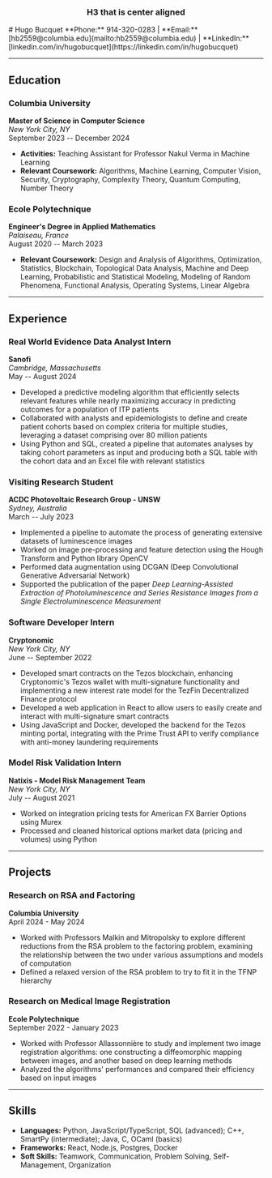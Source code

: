 <h3 style="text-align:center;">H3 that is center aligned</h3>
# Hugo Bucquet  
**Phone:** 914-320-0283 | **Email:** [hb2559@columbia.edu](mailto:hb2559@columbia.edu) | **LinkedIn:** [linkedin.com/in/hugobucquet](https://linkedin.com/in/hugobucquet)

---

## Education

### Columbia University  
**Master of Science in Computer Science**  
*New York City, NY*  
September 2023 -- December 2024  
- **Activities:** Teaching Assistant for Professor Nakul Verma in Machine Learning  
- **Relevant Coursework:** Algorithms, Machine Learning, Computer Vision, Security, Cryptography, Complexity Theory, Quantum Computing, Number Theory  

### Ecole Polytechnique  
**Engineer's Degree in Applied Mathematics**  
*Palaiseau, France*  
August 2020 -- March 2023  
- **Relevant Coursework:** Design and Analysis of Algorithms, Optimization, Statistics, Blockchain, Topological Data Analysis, Machine and Deep Learning, Probabilistic and Statistical Modeling, Modeling of Random Phenomena, Functional Analysis, Operating Systems, Linear Algebra  

---

## Experience

### Real World Evidence Data Analyst Intern  
**Sanofi**  
*Cambridge, Massachusetts*  
May -- August 2024  
- Developed a predictive modeling algorithm that efficiently selects relevant features while nearly maximizing accuracy in predicting outcomes for a population of ITP patients  
- Collaborated with analysts and epidemiologists to define and create patient cohorts based on complex criteria for multiple studies, leveraging a dataset comprising over 80 million patients  
- Using Python and SQL, created a pipeline that automates analyses by taking cohort parameters as input and producing both a SQL table with the cohort data and an Excel file with relevant statistics  

### Visiting Research Student  
**ACDC Photovoltaic Research Group - UNSW**  
*Sydney, Australia*  
March -- July 2023  
- Implemented a pipeline to automate the process of generating extensive datasets of luminescence images  
- Worked on image pre-processing and feature detection using the Hough Transform and Python library OpenCV  
- Performed data augmentation using DCGAN (Deep Convolutional Generative Adversarial Network)  
- Supported the publication of the paper *Deep Learning-Assisted Extraction of Photoluminescence and Series Resistance Images from a Single Electroluminescence Measurement*  

### Software Developer Intern  
**Cryptonomic**  
*New York City, NY*  
June -- September 2022  
- Developed smart contracts on the Tezos blockchain, enhancing Cryptonomic's Tezos wallet with multi-signature functionality and implementing a new interest rate model for the TezFin Decentralized Finance protocol  
- Developed a web application in React to allow users to easily create and interact with multi-signature smart contracts  
- Using JavaScript and Docker, developed the backend for the Tezos minting portal, integrating with the Prime Trust API to verify compliance with anti-money laundering requirements  

### Model Risk Validation Intern  
**Natixis - Model Risk Management Team**  
*New York City, NY*  
July -- August 2021  
- Worked on integration pricing tests for American FX Barrier Options using Murex  
- Processed and cleaned historical options market data (pricing and volumes) using Python  

---

## Projects

### Research on RSA and Factoring  
**Columbia University**  
April 2024 - May 2024  
- Worked with Professors Malkin and Mitropolsky to explore different reductions from the RSA problem to the factoring problem, examining the relationship between the two under various assumptions and models of computation  
- Defined a relaxed version of the RSA problem to try to fit it in the TFNP hierarchy  

### Research on Medical Image Registration  
**Ecole Polytechnique**  
September 2022 - January 2023  
- Worked with Professor Allassonnière to study and implement two image registration algorithms: one constructing a diffeomorphic mapping between images, and another based on deep learning methods  
- Analyzed the algorithms' performances and compared their efficiency based on input images  

---

## Skills

- **Languages:** Python, JavaScript/TypeScript, SQL (advanced); C++, SmartPy (intermediate); Java, C, OCaml (basics)  
- **Frameworks:** React, Node.js, Postgres, Docker  
- **Soft Skills:** Teamwork, Communication, Problem Solving, Self-Management, Organization  
